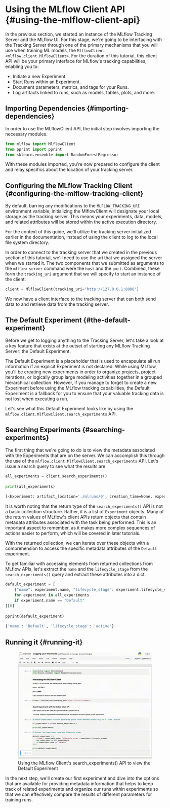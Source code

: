 # Using the MLflow Client API {#using-the-mlflow-client-api}

In the previous section, we started an instance of the MLflow Tracking
Server and the MLflow UI. For this stage, we're going to be interfacing
with the Tracking Server through one of the primary mechanisms that you
will use when training ML models, the
`MlflowClient <mlflow.client.MlflowClient>`. For the duration of this
tutorial, this client API will be your primary interface for MLflow's
tracking capabilities, enabling you to:

-   Initiate a new Experiment.
-   Start Runs within an Experiment.
-   Document parameters, metrics, and tags for your Runs.
-   Log artifacts linked to runs, such as models, tables, plots, and
    more.

## Importing Dependencies {#importing-dependencies}

In order to use the MLflowClient API, the initial step involves
importing the necessary modules.

<div class="code-section" markdown="1">

~~~ python
from mlflow import MlflowClient
from pprint import pprint
from sklearn.ensemble import RandomForestRegressor
~~~

</div>

With these modules imported, you're now prepared to configure the client
and relay specifics about the location of your tracking server.

## Configuring the MLflow Tracking Client {#configuring-the-mlflow-tracking-client}

By default, barring any modifications to the `MLFLOW_TRACKING_URI`
environment variable, initializing the MlflowClient will designate your
local storage as the tracking server. This means your experiments, data,
models, and related attributes will be stored within the active
execution directory.

For the context of this guide, we'll utilize the tracking server
initialized earlier in the documentation, instead of using the client to
log to the local file system directory.

In order to connect to the tracking server that we created in the
previous section of this tutorial, we'll need to use the uri that we
assigned the server when we started it. The two components that we
submitted as arguments to the `mlflow server` command were the `host`
and the `port`. Combined, these form the `tracking_uri` argument that we
will specify to start an instance of the client.

<div class="code-section" markdown="1">

~~~ python
client = MlflowClient(tracking_uri="http://127.0.0.1:8080")
~~~

</div>

We now have a client interface to the tracking server that can both send
data to and retrieve data from the tracking server.

## The Default Experiment {#the-default-experiment}

Before we get to logging anything to the Tracking Server, let's take a
look at a key feature that exists at the outset of starting any MLflow
Tracking Server: the Default Experiment.

The Default Experiment is a placeholder that is used to encapsulate all
run information if an explicit Experiment is not declared. While using
MLflow, you'll be creating new experiments in order to organize
projects, project iterations, or logically group large modeling
activities together in a grouped hierarchical collection. However, if
you manage to forget to create a new Experiment before using the MLflow
tracking capabilities, the Default Experiment is a fallback for you to
ensure that your valuable tracking data is not lost when executing a
run.

Let's see what this Default Experiment looks like by using the
`mlflow.client.MlflowClient.search_experiments` API.

## Searching Experiments {#searching-experiments}

The first thing that we're going to do is to view the metadata
associated with the Experiments that are on the server. We can
accomplish this through the use of the
`mlflow.client.MlflowClient.search_experiments` API. Let's issue a
search query to see what the results are.

<div class="code-section" markdown="1">

~~~ python
all_experiments = client.search_experiments()

print(all_experiments)
~~~

</div>

~~~ bash
[<Experiment: artifact_location='./mlruns/0', creation_time=None, experiment_id='0', last_update_time=None, lifecycle_stage='active', name='Default', tags={}>]
~~~

It is worth noting that the return type of the `search_experiments()`
API is not a basic collection structure. Rather, it is a list of
`Experiment` objects. Many of the return values of MLflow's client APIs
return objects that contain metadata attributes associated with the task
being performed. This is an important aspect to remember, as it makes
more complex sequences of actions easier to perform, which will be
covered in later tutorials.

With the returned collection, we can iterate over these objects with a
comprehension to access the specific metadata attributes of the
`Default` experiment.

To get familiar with accessing elements from returned collections from
MLflow APIs, let's extract the `name` and the `lifecycle_stage` from the
`search_experiments()` query and extract these attributes into a dict.

<div class="code-section" markdown="1">

~~~ python
default_experiment = [
    {"name": experiment.name, "lifecycle_stage": experiment.lifecycle_stage}
    for experiment in all_experiments
    if experiment.name == "Default"
][0]

pprint(default_experiment)
~~~

</div>

~~~ bash
{'name': 'Default', 'lifecycle_stage': 'active'}
~~~

## Running it {#running-it}

<figure>
<img
src="../../../static/images/tutorials/introductory/logging-first-model/default-experiment.gif"
class="align-center" width="1024"
alt="../../../static/images/tutorials/introductory/logging-first-model/default-experiment.gif" />
<figcaption>Using the MLflow Client's search_experiments() API to view
the Default Experiment</figcaption>
</figure>

In the next step, we'll create our first experiment and dive into the
options that are available for providing metadata information that helps
to keep track of related experiments and organize our runs within
experiments so that we can effectively compare the results of different
parameters for training runs.
